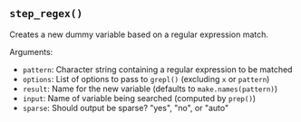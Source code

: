## `step_regex()`

Creates a new dummy variable based on a regular expression match.

Arguments:
* `pattern`: Character string containing a regular expression to be matched
* `options`: List of options to pass to `grepl()` (excluding `x` or `pattern`)
* `result`: Name for the new variable (defaults to `make.names(pattern)`)
* `input`: Name of variable being searched (computed by `prep()`)
* `sparse`: Should output be sparse? "yes", "no", or "auto"
